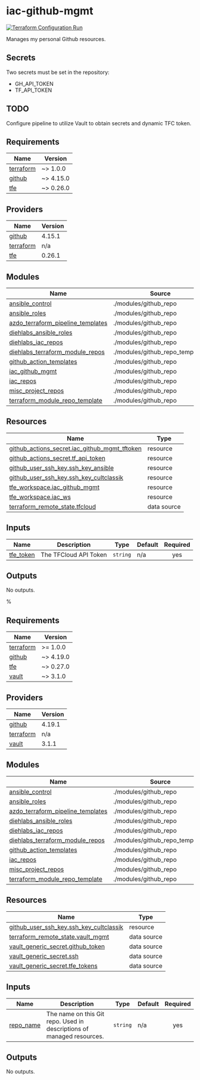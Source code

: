 # iac-github-mgmt
[![Terraform Configuration Run](https://github.com/CultClassik/iac-github-mgmt/actions/workflows/terraform.yml/badge.svg)](https://github.com/CultClassik/iac-github-mgmt/actions/workflows/terraform.yml)

Manages my personal Github resources.

## Secrets
Two secrets must be set in the repository:
* GH_API_TOKEN
* TF_API_TOKEN

## TODO
Configure pipeline to utilize Vault to obtain secrets and dynamic TFC token.

<!-- BEGINNING OF PRE-COMMIT-TERRAFORM DOCS HOOK -->
## Requirements

| Name | Version |
|------|---------|
| <a name="requirement_terraform"></a> [terraform](#requirement\_terraform) | ~> 1.0.0 |
| <a name="requirement_github"></a> [github](#requirement\_github) | ~> 4.15.0 |
| <a name="requirement_tfe"></a> [tfe](#requirement\_tfe) | ~> 0.26.0 |

## Providers

| Name | Version |
|------|---------|
| <a name="provider_github"></a> [github](#provider\_github) | 4.15.1 |
| <a name="provider_terraform"></a> [terraform](#provider\_terraform) | n/a |
| <a name="provider_tfe"></a> [tfe](#provider\_tfe) | 0.26.1 |

## Modules

| Name | Source | Version |
|------|--------|---------|
| <a name="module_ansible_control"></a> [ansible\_control](#module\_ansible\_control) | ./modules/github_repo | n/a |
| <a name="module_ansible_roles"></a> [ansible\_roles](#module\_ansible\_roles) | ./modules/github_repo | n/a |
| <a name="module_azdo_terraform_pipeline_templates"></a> [azdo\_terraform\_pipeline\_templates](#module\_azdo\_terraform\_pipeline\_templates) | ./modules/github_repo | n/a |
| <a name="module_diehlabs_ansible_roles"></a> [diehlabs\_ansible\_roles](#module\_diehlabs\_ansible\_roles) | ./modules/github_repo | n/a |
| <a name="module_diehlabs_iac_repos"></a> [diehlabs\_iac\_repos](#module\_diehlabs\_iac\_repos) | ./modules/github_repo | n/a |
| <a name="module_diehlabs_terraform_module_repos"></a> [diehlabs\_terraform\_module\_repos](#module\_diehlabs\_terraform\_module\_repos) | ./modules/github_repo_templated | n/a |
| <a name="module_github_action_templates"></a> [github\_action\_templates](#module\_github\_action\_templates) | ./modules/github_repo | n/a |
| <a name="module_iac_github_mgmt"></a> [iac\_github\_mgmt](#module\_iac\_github\_mgmt) | ./modules/github_repo | n/a |
| <a name="module_iac_repos"></a> [iac\_repos](#module\_iac\_repos) | ./modules/github_repo | n/a |
| <a name="module_misc_project_repos"></a> [misc\_project\_repos](#module\_misc\_project\_repos) | ./modules/github_repo | n/a |
| <a name="module_terraform_module_repo_template"></a> [terraform\_module\_repo\_template](#module\_terraform\_module\_repo\_template) | ./modules/github_repo | n/a |

## Resources

| Name | Type |
|------|------|
| [github_actions_secret.iac_github_mgmt_tftoken](https://registry.terraform.io/providers/integrations/github/latest/docs/resources/actions_secret) | resource |
| [github_actions_secret.tf_api_token](https://registry.terraform.io/providers/integrations/github/latest/docs/resources/actions_secret) | resource |
| [github_user_ssh_key.ssh_key_ansible](https://registry.terraform.io/providers/integrations/github/latest/docs/resources/user_ssh_key) | resource |
| [github_user_ssh_key.ssh_key_cultclassik](https://registry.terraform.io/providers/integrations/github/latest/docs/resources/user_ssh_key) | resource |
| [tfe_workspace.iac_github_mgmt](https://registry.terraform.io/providers/hashicorp/tfe/latest/docs/resources/workspace) | resource |
| [tfe_workspace.iac_ws](https://registry.terraform.io/providers/hashicorp/tfe/latest/docs/resources/workspace) | resource |
| [terraform_remote_state.tfcloud](https://registry.terraform.io/providers/hashicorp/terraform/latest/docs/data-sources/remote_state) | data source |

## Inputs

| Name | Description | Type | Default | Required |
|------|-------------|------|---------|:--------:|
| <a name="input_tfe_token"></a> [tfe\_token](#input\_tfe\_token) | The TFCloud API Token | `string` | n/a | yes |

## Outputs

No outputs.
<!-- END OF PRE-COMMIT-TERRAFORM DOCS HOOK -->%

<!-- BEGIN_TF_DOCS -->
## Requirements

| Name | Version |
|------|---------|
| <a name="requirement_terraform"></a> [terraform](#requirement\_terraform) | >= 1.0.0 |
| <a name="requirement_github"></a> [github](#requirement\_github) | ~> 4.19.0 |
| <a name="requirement_tfe"></a> [tfe](#requirement\_tfe) | ~> 0.27.0 |
| <a name="requirement_vault"></a> [vault](#requirement\_vault) | ~> 3.1.0 |

## Providers

| Name | Version |
|------|---------|
| <a name="provider_github"></a> [github](#provider\_github) | 4.19.1 |
| <a name="provider_terraform"></a> [terraform](#provider\_terraform) | n/a |
| <a name="provider_vault"></a> [vault](#provider\_vault) | 3.1.1 |

## Modules

| Name | Source | Version |
|------|--------|---------|
| <a name="module_ansible_control"></a> [ansible\_control](#module\_ansible\_control) | ./modules/github_repo | n/a |
| <a name="module_ansible_roles"></a> [ansible\_roles](#module\_ansible\_roles) | ./modules/github_repo | n/a |
| <a name="module_azdo_terraform_pipeline_templates"></a> [azdo\_terraform\_pipeline\_templates](#module\_azdo\_terraform\_pipeline\_templates) | ./modules/github_repo | n/a |
| <a name="module_diehlabs_ansible_roles"></a> [diehlabs\_ansible\_roles](#module\_diehlabs\_ansible\_roles) | ./modules/github_repo | n/a |
| <a name="module_diehlabs_iac_repos"></a> [diehlabs\_iac\_repos](#module\_diehlabs\_iac\_repos) | ./modules/github_repo | n/a |
| <a name="module_diehlabs_terraform_module_repos"></a> [diehlabs\_terraform\_module\_repos](#module\_diehlabs\_terraform\_module\_repos) | ./modules/github_repo_templated | n/a |
| <a name="module_github_action_templates"></a> [github\_action\_templates](#module\_github\_action\_templates) | ./modules/github_repo | n/a |
| <a name="module_iac_repos"></a> [iac\_repos](#module\_iac\_repos) | ./modules/github_repo | n/a |
| <a name="module_misc_project_repos"></a> [misc\_project\_repos](#module\_misc\_project\_repos) | ./modules/github_repo | n/a |
| <a name="module_terraform_module_repo_template"></a> [terraform\_module\_repo\_template](#module\_terraform\_module\_repo\_template) | ./modules/github_repo | n/a |

## Resources

| Name | Type |
|------|------|
| [github_user_ssh_key.ssh_key_cultclassik](https://registry.terraform.io/providers/integrations/github/latest/docs/resources/user_ssh_key) | resource |
| [terraform_remote_state.vault_mgmt](https://registry.terraform.io/providers/hashicorp/terraform/latest/docs/data-sources/remote_state) | data source |
| [vault_generic_secret.github_token](https://registry.terraform.io/providers/hashicorp/vault/latest/docs/data-sources/generic_secret) | data source |
| [vault_generic_secret.ssh](https://registry.terraform.io/providers/hashicorp/vault/latest/docs/data-sources/generic_secret) | data source |
| [vault_generic_secret.tfe_tokens](https://registry.terraform.io/providers/hashicorp/vault/latest/docs/data-sources/generic_secret) | data source |

## Inputs

| Name | Description | Type | Default | Required |
|------|-------------|------|---------|:--------:|
| <a name="input_repo_name"></a> [repo\_name](#input\_repo\_name) | The name on this Git repo. Used in descriptions of managed resources. | `string` | n/a | yes |

## Outputs

No outputs.
<!-- END_TF_DOCS -->
